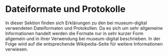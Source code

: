 # Dateiformate und Protokolle

In dieser Sektion finden sich Erklärungen zu den bei museum-digital verwendeten Dateiformaten und Protokollen. Da es sich um sehr allgemeine Informationen handelt werden die Formate nur in sehr kurzer Form allgemein und in ihrer Verwendung bei museum-digital beschrieben. In der Folge wird auf die entsprechende Wikipedia-Seite für weitere Informationen verwiesen.
